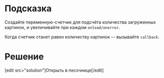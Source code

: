 # Подсказка

Создайте переменную-счетчик для подсчёта количества загруженных картинок, и увеличивайте при каждом `onload/onerror`.

Когда счетчик станет равен количеству картинок -- вызывайте `callback`.

# Решение

[edit src="solution"]Открыть в песочнице[/edit]